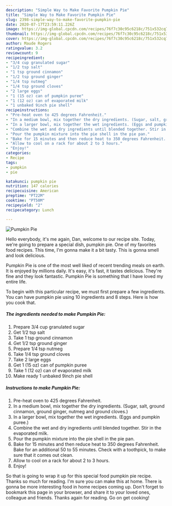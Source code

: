 ```yaml
---
description: "Simple Way to Make Favorite Pumpkin Pie"
title: "Simple Way to Make Favorite Pumpkin Pie"
slug: 2398-simple-way-to-make-favorite-pumpkin-pie
date: 2020-07-17T23:59:11.226Z
image: https://img-global.cpcdn.com/recipes/76f7c30c95c6218c/751x532cq70/pumpkin-pie-recipe-main-photo.jpg
thumbnail: https://img-global.cpcdn.com/recipes/76f7c30c95c6218c/751x532cq70/pumpkin-pie-recipe-main-photo.jpg
cover: https://img-global.cpcdn.com/recipes/76f7c30c95c6218c/751x532cq70/pumpkin-pie-recipe-main-photo.jpg
author: Maude Rogers
ratingvalue: 3.2
reviewcount: 9
recipeingredient:
- "3/4 cup granulated sugar"
- "1/2 tsp salt"
- "1 tsp ground cinnamon"
- "1/2 tsp ground ginger"
- "1/4 tsp nutmeg"
- "1/4 tsp ground cloves"
- "2 large eggs"
- "1 (15 oz) can of pumpkin puree"
- "1 (12 oz) can of evaporated milk"
- "1 unbaked 9inch pie shell"
recipeinstructions:
- "Pre-heat oven to 425 degrees Fahrenheit."
- "In a medium bowl, mix together the dry ingredients. (Sugar, salt, ground cinnamon, ground ginger, nutmeg and ground cloves.)"
- "In a larger bowl, mix together the wet ingredients. (Eggs and pumpkin puree.)"
- "Combine the wet and dry ingredients until blended together. Stir in the evaporated milk."
- "Pour the pumpkin mixture into the pie shell in the pie pan."
- "Bake for 15 minutes and then reduce heat to 350 degrees Fahrenheit. Bake for an additional 50 to 55 minutes. Check with a toothpick, to make sure that it comes out clean."
- "Allow to cool on a rack for about 2 to 3 hours."
- "Enjoy!"
categories:
- Recipe
tags:
- pumpkin
- pie

katakunci: pumpkin pie 
nutrition: 147 calories
recipecuisine: American
preptime: "PT22M"
cooktime: "PT50M"
recipeyield: "2"
recipecategory: Lunch

---
```



![Pumpkin Pie](https://img-global.cpcdn.com/recipes/76f7c30c95c6218c/751x532cq70/pumpkin-pie-recipe-main-photo.jpg)

Hello everybody, it's me again, Dan, welcome to our recipe site. Today, we're going to prepare a special dish, pumpkin pie. One of my favorites food recipes. This time, I'm gonna make it a bit tasty. This is gonna smell and look delicious.

Pumpkin Pie is one of the most well liked of recent trending meals on earth. It is enjoyed by millions daily. It's easy, it's fast, it tastes delicious. They're fine and they look fantastic. Pumpkin Pie is something that I have loved my entire life.




To begin with this particular recipe, we must first prepare a few ingredients. You can have pumpkin pie using 10 ingredients and 8 steps. Here is how you cook that.

<!--inarticleads1-->

##### The ingredients needed to make Pumpkin Pie:

1. Prepare 3/4 cup granulated sugar
1. Get 1/2 tsp salt
1. Take 1 tsp ground cinnamon
1. Get 1/2 tsp ground ginger
1. Prepare 1/4 tsp nutmeg
1. Take 1/4 tsp ground cloves
1. Take 2 large eggs
1. Get 1 (15 oz) can of pumpkin puree
1. Take 1 (12 oz) can of evaporated milk
1. Make ready 1 unbaked 9inch pie shell




<!--inarticleads2-->

##### Instructions to make Pumpkin Pie:

1. Pre-heat oven to 425 degrees Fahrenheit.
1. In a medium bowl, mix together the dry ingredients. (Sugar, salt, ground cinnamon, ground ginger, nutmeg and ground cloves.)
1. In a larger bowl, mix together the wet ingredients. (Eggs and pumpkin puree.)
1. Combine the wet and dry ingredients until blended together. Stir in the evaporated milk.
1. Pour the pumpkin mixture into the pie shell in the pie pan.
1. Bake for 15 minutes and then reduce heat to 350 degrees Fahrenheit. Bake for an additional 50 to 55 minutes. Check with a toothpick, to make sure that it comes out clean.
1. Allow to cool on a rack for about 2 to 3 hours.
1. Enjoy!




So that is going to wrap it up for this special food pumpkin pie recipe. Thanks so much for reading. I'm sure you can make this at home. There is gonna be more interesting food in home recipes coming up. Don't forget to bookmark this page in your browser, and share it to your loved ones, colleague and friends. Thanks again for reading. Go on get cooking!

